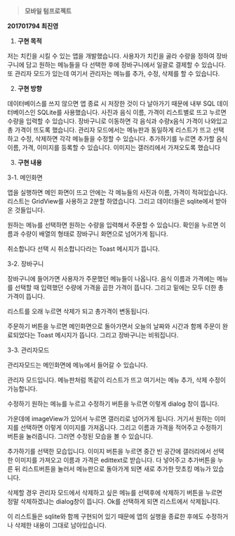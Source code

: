 
> **모바일 텀프로젝트**

**201701794 최진영**

1.  **구현 목적**

저는 치킨을 시킬 수 있는 앱을 개발했습니다. 사용자가 치킨을 골라 수량을
정하여 장바구니에 담고 원하는 메뉴들을 다 선택한 후에 장바구니에서
일괄로 결제할 수 있습니다. 또 관리자 모드가 있는데 여기서 관리자는
메뉴를 추가, 수정, 삭제를 할 수 있습니다.

2.  **구현 방향**

데이터베이스를 쓰지 않으면 앱 종료 시 저장한 것이 다 날아가기 때문에
내부 SQL 데이터베이스인 SQLite를 사용했습니다. 사진과 음식 이름, 가격이
리스트별로 뜨고 누르면 수량을 입력할 수 있습니다. 장바구니로 이동하면 각
음식과 수량x음식 가격이 나와있고 총 가격이 뜨도록 했습니다. 관리자
모드에서는 메뉴판과 동일하게 리스트가 뜨고 선택하고 수정, 삭제하면 각각
메뉴들을 수정할 수 있습니다. 추가하기를 누르면 추가할 음식 이름, 가격,
이미지를 등록할 수 있습니다. 이미지는 갤러리에서 가져오도록 했습니다

3.  **구현 내용**

3-1. 메인화면


앱을 실행하면 메인 화면이 뜨고 안에는 각 메뉴들의 사진과 이름,
가격이 적혀있습니다. 리스트는 GridView를 사용하고 2분할 하였습니다.
그리고 데이터들은 sqlite에서 받아온 것들입니다.

원하는 메뉴를 선택하면 원하는 수량을 입력해서 주문할 수 있습니다. 확인을 누르면 이름과
수량이 배열의 형태로 장바구니 화면으로 넘어가게 됩니다.

취소합니다 선택 시 취소합니다라는 Toast 메시지가 뜹니다.

3-2. 장바구니

장바구니에 들어가면 사용자가 주문했던 메뉴들이 나옵니다. 음식 이름과
가격에는 메뉴를 선택할 때 입력했던 수량에 가격을 곱한 가격이 뜹니다.
그리고 밑에는 모두 더한 총 가격이 뜹니다.

리스트를 오래 누르면 삭제가 되고 총가격이 변동됩니다.

주문하기 버튼을 누르면 메인화면으로 돌아가면서 오늘의 날짜와 시간과 함께
주문이 완료되었다는 Toast 메시지가 뜹니다. 그리고 장바구니는 비워집니다.

3-3. 관리자모드

관리자모드는 메인화면에 메뉴에서 들어갈 수 있습니다.

관리자 모드입니다. 메뉴판처럼 똑같이 리스트가 뜨고 여기서는 메뉴 추가,
삭제 수정이 가능합니다.

수정하기 원하는 메뉴를 누르고 수정하기 버튼을 누르면 이렇게 dialog 창이
뜹니다.

가운데에 imageView가 있어서 누르면 갤러리로 넘어가게 됩니다. 거기서
원하는 이미지를 선택하면 이렇게 이미지를 가져옵니다. 그리고 이름과
가격을 적어주고 수정하기 버튼을 눌러줍니다.
그러면 수정된 모습을 볼 수 있습니다.

추가하기를 선택한 모습입니다. 이미지 버튼을 누르면 중간 빈 공간에
갤러리에서 선택한 이미지를 가져오고 이름과 가격은 edittext로 받습니다.
다 넣어주고 추가버튼을 누른 뒤 리스트버튼을 눌러서 메뉴판으로
돌아가게 되면 새로 추가한 맛초킹 메뉴가 있습니다.

삭제할 경우 관리자 모드에서 삭제하고 싶은 메뉴를 선택후에 삭제하기
버튼을 누르면 정말 삭제하겠냐는 dialog창이 뜹니다. Ok를 선택하게 되면 리스트에서 삭제됩니다.

이 리스트들은 sqlite와 함께 구현되어 있기 때문에 앱의 실행을 종료한
후에도 수정하거나 삭제한 내용이 그대로 남아있습니다.
